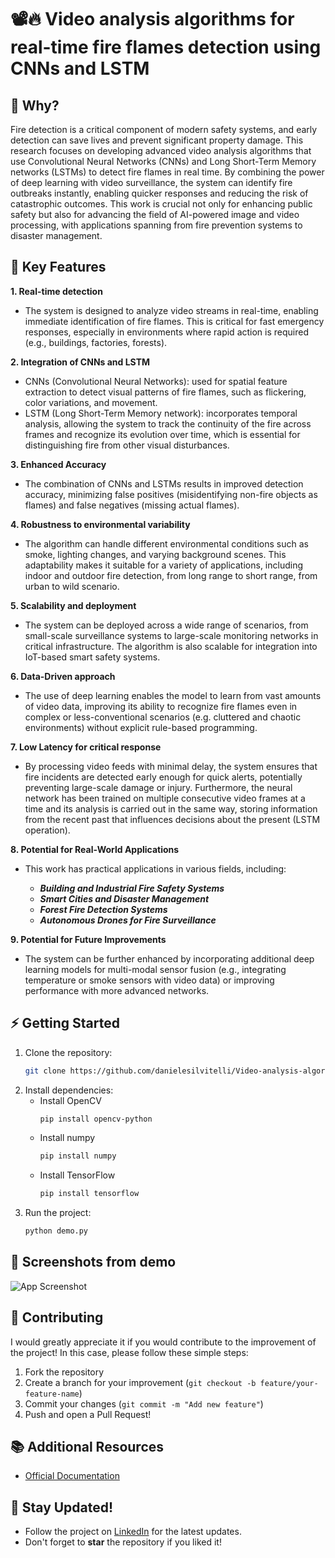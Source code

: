 # 📽🔥 Video analysis algorithms for real-time fire flames detection using CNNs and LSTM

## 🤔 Why?
Fire detection is a critical component of modern safety systems, and early detection can save lives and prevent significant property damage. This research focuses on developing advanced video analysis algorithms that use Convolutional Neural Networks (CNNs) and Long Short-Term Memory networks (LSTMs) to detect fire flames in real time. By combining the power of deep learning with video surveillance, the system can identify fire outbreaks instantly, enabling quicker responses and reducing the risk of catastrophic outcomes. This work is crucial not only for enhancing public safety but also for advancing the field of AI-powered image and video processing, with applications spanning from fire prevention systems to disaster management.

## 🌟 Key Features
**1. Real-time detection**
- The system is designed to analyze video streams in real-time, enabling immediate identification of fire flames. This is critical for fast emergency responses, especially in environments where rapid action is required (e.g., buildings, factories, forests).

**2. Integration of CNNs and LSTM**
- CNNs (Convolutional Neural Networks): used for spatial feature extraction to detect visual patterns of fire flames, such as flickering, color variations, and movement.
- LSTM (Long Short-Term Memory network): incorporates temporal analysis, allowing the system to track the continuity of the fire across frames and recognize its evolution over time, which is essential for distinguishing fire from other visual disturbances.

**3. Enhanced Accuracy**
- The combination of CNNs and LSTMs results in improved detection accuracy, minimizing false positives (misidentifying non-fire objects as flames) and false negatives (missing actual flames).

**4. Robustness to environmental variability**
- The algorithm can handle different environmental conditions such as smoke, lighting changes, and varying background scenes. This adaptability makes it suitable for a variety of applications, including indoor and outdoor fire detection, from long range to short range, from urban to wild scenario.

**5. Scalability and deployment**
- The system can be deployed across a wide range of scenarios, from small-scale surveillance systems to large-scale monitoring networks in critical infrastructure. The algorithm is also scalable for integration into IoT-based smart safety systems.

**6. Data-Driven approach**
- The use of deep learning enables the model to learn from vast amounts of video data, improving its ability to recognize fire flames even in complex or less-conventional scenarios (e.g. cluttered and chaotic environments) without explicit rule-based programming.

**7. Low Latency for critical response**
- By processing video feeds with minimal delay, the system ensures that fire incidents are detected early enough for quick alerts, potentially preventing large-scale damage or injury. Furthermore, the neural network has been trained on multiple consecutive video frames at a time and its analysis is carried out in the same way, storing information from the recent past that influences decisions about the present (LSTM operation).

**8. Potential for Real-World Applications**
- This work has practical applications in various fields, including:

   - ***Building and Industrial Fire Safety Systems***
   - ***Smart Cities and Disaster Management***
   - ***Forest Fire Detection Systems***
   - ***Autonomous Drones for Fire Surveillance***

**9. Potential for Future Improvements**
- The system can be further enhanced by incorporating additional deep learning models for multi-modal sensor fusion (e.g., integrating temperature or smoke sensors with video data) or improving performance with more advanced networks.

## ⚡ Getting Started
1. Clone the repository:
   ```bash
   git clone https://github.com/danielesilvitelli/Video-analysis-algorithms-for-real-time-fire-flames-detection-using-CNNs-and-LSTM.git
   ```
2. Install dependencies:
   - Install OpenCV
      ```bash
      pip install opencv-python
      ```
   - Install numpy
      ```bash
      pip install numpy
      ```
   - Install TensorFlow
      ```bash
      pip install tensorflow
      ```
3. Run the project:
   ```bash
   python demo.py
   ```
   
## 📸 Screenshots from demo
![App Screenshot](https://link-to-your-image.com/screenshot.png)

## 🤝 Contributing
I would greatly appreciate it if you would contribute to the improvement of the project! In this case, please follow these simple steps:
1. Fork the repository
2. Create a branch for your improvement (`git checkout -b feature/your-feature-name`)
3. Commit your changes (`git commit -m "Add new feature"`)
4. Push and open a Pull Request!

## 📚 Additional Resources
- [Official Documentation](https://github.com/danielesilvitelli/Video-analysis-algorithms-for-real-time-fire-flames-detection-using-CNNs-and-LSTM/blob/main/documentation.pdf)

## 🔔 Stay Updated!
- Follow the project on [LinkedIn](https://it.linkedin.com/in/daniele-silvitelli-a35326208) for the latest updates.
- Don't forget to **star** the repository if you liked it!
